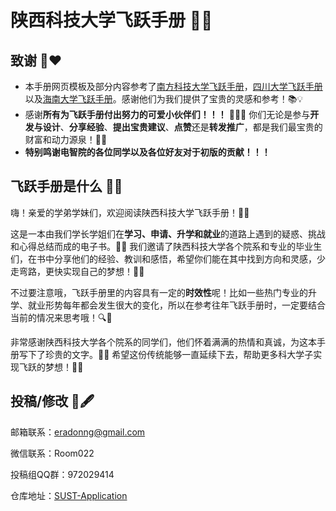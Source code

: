 # 陕西科技大学飞跃手册 🚀✨

## 致谢 🙏❤️

- 本手册网页模板及部分内容参考了[南方科技大学飞跃手册](https://sustech-application.com/#/)，[四川大学飞跃手册](https://scu-flying.com/#/)以及[海南大学飞跃手册](https://hainanu-application.github.io/#/)。感谢他们为我们提供了宝贵的灵感和参考！📚💡
- 感谢**所有为飞跃手册付出努力的可爱小伙伴们！！！** 👫👭👬 你们无论是参与**开发与设计**、**分享经验**、**提出宝贵建议**、**点赞**还是**转发推广**，都是我们最宝贵的财富和动力源泉！💖💪
- **特别鸣谢电智院的各位同学以及各位好友对于初版的贡献！！！**

## 飞跃手册是什么 📖🚀

嗨！亲爱的学弟学妹们，欢迎阅读陕西科技大学飞跃手册！👋✨

这是一本由我们学长学姐们在**学习、申请、升学和就业**的道路上遇到的疑惑、挑战和心得总结而成的电子书。📝💭 我们邀请了陕西科技大学各个院系和专业的毕业生们，在书中分享他们的经验、教训和感悟，希望你们能在其中找到方向和灵感，少走弯路，更快实现自己的梦想！🌟🎯

不过要注意哦，飞跃手册里的内容具有一定的**时效性**呢！比如一些热门专业的升学、就业形势每年都会发生很大的变化，所以在参考往年飞跃手册时，一定要结合当前的情况来思考哦！🔍💭

非常感谢陕西科技大学各个院系的同学们，他们怀着满满的热情和真诚，为这本手册写下了珍贵的文字。🙏💌 希望这份传统能够一直延续下去，帮助更多科大学子实现飞跃的梦想！🚀🌈

## 投稿/修改 📝🖋️

邮箱联系：eradonng@gmail.com

微信联系：Room022

投稿组QQ群：972029414

仓库地址：[SUST-Application](https://github.com/SUST-Application)

